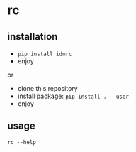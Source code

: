 # rc

## installation

- `pip install idmrc`
- enjoy

or 
- clone this repository
- install package: `pip install . --user`
- enjoy

## usage

```
rc --help
```

